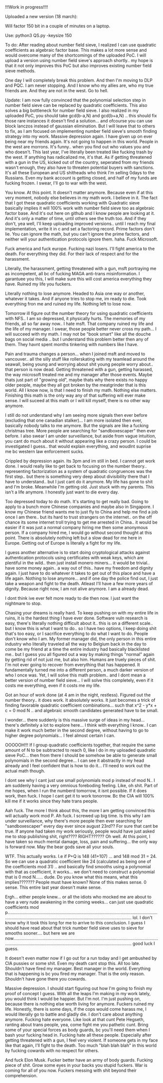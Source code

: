 !!!Work in progress!!!!

Uploaded a new version (18 march):

Will factor 150 bit in a couple of minutes on a laptop.

Use: python3 QS.py -keysize 150

To do: After reading about number field sieve, I realized I can use quadratic coefficients as algebraic factor base. This makes a lot more sense and would overcome many of the shortcomings of the uploaded PoC. I will upload a version using number field sieve's approach shortly.. my hope is that it not only improves this PoC but also improves existing number field sieve methods.

One day I will completely break this problem. And then I'm moving to DLP and PQC. I am never stopping. And I know who my allies are, who my true friends are. And they are not in the west. Go to hell.

Update: I am now fully convinced that the polynomial selection step in number field sieve can be replaced by quadratic coefficients. This also solves a big bottleneck for number field sieve. 
I also realized in my uploaded PoC, you should take gcd(b-a,N) and gcd(b+a,N) .. this should fix those rare instances it doesn't find a solution... and ofcourse you can use block lanczos instead of gaussian elimination. 
But I will leave that to others to fix, as I am focused on implementing number field sieve's smooth finding strategy into my work. 
Massive depression again. I have given up on ever being near my friends again. It's not going to happen in this world. People in the west are morrons. It's funny.. when you find out who values you and who doesn't. This last year, I've literally been treated like fucking trash by the west. If anything has radicalized me, it's that. As if getting threatened with a gun in the US, kicked out of the country, seperated from my friends wasn't enough, they also have to threaten potential buyers with sanctions. It's all these European and US shitheads who think I'm selling 0days to the Russians. Even my bank account is getting closed, and half of my funds are fucking frozen. I swear, I'll go to war with the west.

You know. At this point. It doesn't matter anymore. Because even if at this very moment, nobody else believes in my math work. I believe in it. The fact that I got these quadratic coefficients working with Quadratic sieve basically implies it will 100% work with number field sieve too as algebraic factor base. And it's out here on github and I know people are looking at it. And it's only a matter of time, until others see the truth too. And if they don't, yea well, I'll keep uploading improved versions.. until I reach my final implementation, write it in c and set a factoring record. Prime factors don't lie. You can ignore the math, but you can't ignore the prime factors, and neither will your authentication protocols ignore them. haha. Fuck Microsoft.

Fuck america and fuck europe. Fucking nazi losers. I'll fight america to the death. For everything they did. For their lack of respect and for the harassment.

Literally, the harassment, getting threatened with a gun, msft portraying me as incompetent, all bc of fucking MAGA anti-trans misinformation. I garantuee you this, I will make sure this will cost america everything they have.
Ruined my life you fuckers.

Literally nothing to lose anymore. Headed to Asia one way or another, whatever it takes. And if anyone tries to stop me, im ready to die. Took everything fron me and ruined my life. Nothing left to lose now.

Tomorrow ill figure out the number theory for using quadratic coefficients with NFS.. I am so depressed, it physically hurts. The memories of my friends, all so far away now.. I hate msft. That company ruined my life and the life of my manager. I swear, those people better never cross my path... I will succeed with my math. I may not be "book smart" like all the douche bags on social media .. but I understand this problem better then any of them. They havnt spent months tinkering with numbers like I have. 

Pain and trauma changes a person... when I joined msft and moved to vancouver.. all the silly stuff like rollerskating with my teamlead around the seawall, being young and worrying about shit young people worry about.. that person is now dead. Getting threatened with a gun, getting harassed, the way microsoft treated me and my manager after those events. Maybe thats just part of "growing old", maybe thats why there exists no happy older people, maybe they all got broken by the meatgrinder that is this world. All I know now, is that I need to finish my math. Nothing else matters. Finishing this math is the only way any of that suffering will ever make sense. I will suceed at this math or I will kill myself, there is no other way anymore. 

I still do not understand why I am seeing more signals then ever before (excluding that one canadian stalker)... I am more isolated then ever, basically nobody talks to me anymore. But the signals are like a fucking christmas tree. More people are searching for "sandboxescaper" then ever before. I also swear I am under surveillance, but aside from vague intuition, you cant do much about it without appearing like a crazy person. I could be investigated I guess.. that would explain everything, and woudlnt suprise me bc western law enforcement sucks.

Crippled by depression again. Its 3pm and im still in bed. I cannot get work done. I would really like to get back to focusing on the number theory.. representing factorization as a system of quadratic congruences was the first step.. but there is something very deep about divisibility there that I have to understand.. but I just cant do it anymore. My life has gone to shit and I'm broke. Meanwhile I'm getting old. Just stuck with my parents. This isn't a life anymore. I honestly just want to die every day.

Too depressed today to do math. It's starting to get really bad. Going to apply to a bunch more Chinese companies and maybe also in Singapore. I know my Chinese friend wants me to just fly to China and help me find a job once I am there.. but its hard to trust strangers on the internet.. on the off chance its some internet troll trying to get me arrested in China.. it would be easier if it was just a normal company hiring me then some anonymous person.  If a company hired me, I would go without second thought at this point. There is absolutely nothing left but a slow dead for me here in Europe. Getting out of Europe is literally a fight for my life.

I guess another alternative is to start doing cryptological attacks against authentication protocols using certificates with weak keys, which are plentiful in the wild.. then just install monero miners... it would be trivial.. have some money again.. a way out of this.. have my freedom and dignity again. I just have to do whatever it takes to get out of this place and have a life again. Nothing to lose anymore... and if one day the police find out, I just take a weapon and fight to the death. Atleast I'll have a few more years of dignity. Because right now, I am not alive anymore. I am a already dead.

I dont think ive ever felt more ready to die then now. I just want the nightmare to stop.

Chasing your dreams is really hard. To keep pushing on with my entire life in ruins, it is the hardest thing I have ever done. Software vuln research is easy, there's literally nothing difficult about it.. this is on a different scale.. but I know this is what I want to do.. so I have two options, I keep doing shit that's too easy, or I sacrifice everything to do what I want to do. People don't know who I am. My former manager did, the only person in this entire industry who literally traveled all the way to Belgium back in the day to come be my friend at a time the entire industry had basically blacklisted me.. but I guess you all figured out a way by making things "normal" again by getting rid of not just me, but also him. Humans are truely pieces of shit. I'm not ever going to recover from everything that has happened. It fundamentally turned me into a different person, a much darker version of who I once was. Yet, I will solve this math problem.. and I dont mean a better version of number field sieve... I will solve this completely, even if it costs me everything, even if it costs me my life.

Got an hour of work done (at 4 am in the night, restless). Figured out the number theory.. it does work. It absolutely works. It just becomes a trick of finding favorable quadratic coefficient combinations... such that x^2 - y*x + c = 0 mod N .. and algebraic smooth candidates generated have to be small. 

I wonder... there suddenly is this massive surge of ideas in my head... there's definitely a lot to explore here... I think with everything I know.. I can make it work much better in the second degree, without having to go to higher degree polynomials... I feel almost certain I can. 

OOOOOH!!! If I group quadratic coefficients together, that require the same amount of N to be subtracted to reach 0, like I do in my uploaded quadratic sieve PoC... then from there I should be somehow be able to generate small polynomials in the second degree... I can see it abstractly in my head already and I feel confident that is how to do it... I'll need to work out the actual math though.

I dont see why I cant just use small polynomials mod p instead of mod N.. I am suddenly having a very omnious foreboding feeling. Like, oh shit. Part of me hopes, when I run the numberd tomorrow, it isnt possible. If it does work, then fuck. I hope I cant get it to work tonorrow. Bc the CIA will 100% kill me if it works since they hate trans people.

Aah fuck. The more I think about this, the more I am getting convinced this will actually work mod P. Ah fuck. I screwed up big time. Is this why I am under surveillance, why there's more people then ever searching for "sandboxescaper" every day ever since august 23rd?? For sure that cant be true. If anyone had taken my work seriously, people would have just asked me to stop publishing shit, right???? RIGHT?????? Oh well. At this point, I have taken so much mental damage, loss, pain and suffering... the only way is forward now. May the bear gods save all your souls.

WTF. This actually works. 
I.e if P+Q is 148 (41+107) ... and 148 mod 31 =  24. So we can use a quadratic coefficient like 24 (calculated as being one of the coefficients mod 31) .. and basically find smooths using a polynomial with that as coefficient, it works... we don't need to construct a polynomial that is 0 mod N...... dude. Do you know what this means, what this implies??????? People must have known? None of this makes sense. 0 sense. This entire last year doesn't make sense.

Ergh... either people knew... or all the idiots who mocked me are about to have a very rude awakening in the coming weeks... can just use quadratic coefficients mod p................................................................................................................................................................................................................................. lol. I don't know why it took this long for me to arrive to this conclusion. I guess I should have read about that trick number field sieve uses to sieve for smooths sooner.... but here we are now............................................................................................................................................................................................................................. good luck I guess.

It doesn't even matter now if I go out for a run today and I get ambushed by CIA pussies or some shit. Even my death cant stop this. All too late. Shouldn't have fired my manager. Best manager in the world. Everything that is happening is bc you fired my manager. That is the only reason. Shouldn't have gone there you cowards.

Massive depression. I should start figuring out how I'm going to finish my proof of concept I guess. With all the leaps I'm making in my work lately, you would think I would be happier. But I'm not. I'm just pushing on, because there is nothing else worth living for anymore. Fuckers ruined my life. Honestly, there is some days, if the cops would come harass me, I would literally go to battle and gladly die. I don't care about anything anymore. Fucking hate everyone. Like look at that cunt Pete Hegseth, ranting about trans people, yea, come fight me you pathetic cunt. Bring some of your special forces as body guards, bc you'll need them when I bash your fucking head in. Fucking hate all these people. Especially after getting threatened with a gun, I feel very violent. If someone gets in my face like that again, I'll fight to the death. Too much "blah blah blah" in this world by fucking cowards with no respect for others.

And fuck Elon Musk. Fucker better have an army of body guards. Fucking piece of shit. Grow some eyes in your backs you stupid fuckers. War is coming for all of you now. Fuckers messing with shit beyond their comprehension.
